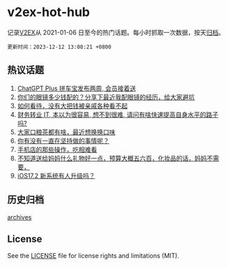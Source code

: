 # v2ex-hot-hub

 记录[V2EX](https://www.v2ex.com/)从 2021-01-06 日至今的热门话题。每小时抓取一次数据，按天[归档](archives)。

`更新时间：2023-12-12 13:08:21 +0800`

## 热议话题

1. [ChatGPT Plus 拼车宝发布两周, 会员接着送](https://www.v2ex.com/t/999407)
1. [你们的眼镜多少钱配的？分享下最近我配眼镜的经历，给大家避坑](https://www.v2ex.com/t/999391)
1. [如何看待，没有大把钱被亲戚各种看不起](https://www.v2ex.com/t/999373)
1. [财务转业 IT, 本以为很容易, 想不到很难, 请问有啥快速提高自身水平的路子吗?](https://www.v2ex.com/t/999553)
1. [大家口粮茶都有啥，最近想换换口味](https://www.v2ex.com/t/999587)
1. [你有没有一直在坚持做的事情呢？](https://www.v2ex.com/t/999381)
1. [手机店的那些操作，吃相难看](https://www.v2ex.com/t/999571)
1. [不知道送给妈妈什么礼物好一点，预算大概五六百，化妆品的话，妈妈不需要，](https://www.v2ex.com/t/999582)
1. [iOS17.2 新系统有人升级吗？](https://www.v2ex.com/t/999568)

## 历史归档

[archives](archives)

## License

See the [LICENSE](LICENSE) file for license rights and limitations (MIT).
